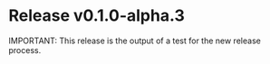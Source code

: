 # Release v0.1.0-alpha.3

IMPORTANT: This release is the output of a test for the new release process.